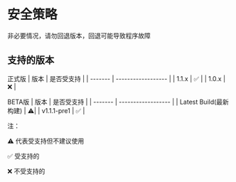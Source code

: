 # 安全策略
非必要情况，请勿回退版本，回退可能导致程序故障

## 支持的版本

正式版
| 版本 | 是否受支持          |
| ------- | ------------------ |
| 1.1.x   | :white_check_mark: |
| 1.0.x   | :x:                |

BETA版
| 版本 | 是否受支持 |
| ------- | ------------------ |
| Latest Build(最新构建) | :warning:|
| v1.1.1-pre1 | :white_check_mark: |

注：

:warning: 代表受支持但不建议使用

:white_check_mark: 受支持的

:x: 不受支持的

